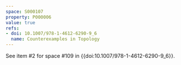```yaml
---
space: S000107
property: P000006
value: true
refs:
- doi: 10.1007/978-1-4612-6290-9_6
  name: Counterexamples in Topology
---
```

See item #2 for space #109 in
{{doi:10.1007/978-1-4612-6290-9_6}}.
